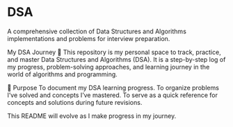 # DSA
A comprehensive collection of Data Structures and Algorithms implementations and problems for interview preparation.





My DSA Journey 🚀
This repository is my personal space to track, practice, and master Data Structures and Algorithms (DSA). It is a step-by-step log of my progress, problem-solving approaches, and learning journey in the world of algorithms and programming.

📌 Purpose
To document my DSA learning progress.
To organize problems I’ve solved and concepts I’ve mastered.
To serve as a quick reference for concepts and solutions during future revisions.


This README will evolve as I make progress in my journey.


